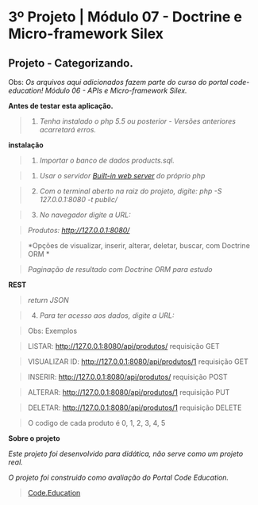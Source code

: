 3º Projeto | Módulo 07 - Doctrine e Micro-framework Silex
=====================================================

Projeto - Categorizando.
------------------------------------------------

Obs: *Os arquivos aqui adicionados fazem parte do curso do portal code-education! Módulo 06 - APIs e Micro-framework Silex.*

**Antes de testar esta aplicação.**

>1. *Tenha instalado o php 5.5 ou posterior - Versões anteriores acarretará erros.*

**instalação**

>1. *Importar o banco de dados products.sql.*

>1. *Usar o servidor <a href="http://php.net/manual/pt_BR/features.commandline.webserver.php" title="Built-in web server PHP" target="_blank">Built-in web server</a> do próprio php*

>2. *Com o terminal aberto na raiz do projeto, digite: php -S 127.0.0.1:8080 -t public/*

>3. *No navegador digite a URL:*

> *Produtos: <span style="">http://127.0.0.1:8080/</span>*

> *Opções de visualizar, inserir, alterar, deletar, buscar, com Doctrine ORM *

> *Paginação de resultado com Doctrine ORM para estudo*

**REST**
> *return JSON*

>4. *Para ter acesso aos dados, digite a URL:*

> Obs: Exemplos

> LISTAR: <span style="">http://127.0.0.1:8080/api/produtos/</span> requisição GET

> VISUALIZAR ID: <span style="">http://127.0.0.1:8080/api/produtos/1</span> requisição GET

> INSERIR: <span style="">http://127.0.0.1:8080/api/produtos/</span> requisição POST

> ALTERAR: <span style="">http://127.0.0.1:8080/api/produtos/1</span> requisição PUT

> DELETAR: <span style="">http://127.0.0.1:8080/api/produtos/1</span> requisição DELETE


>O codigo de cada produto é <span style="">0, 1, 2, 3, 4, 5</span>

**Sobre o projeto**

*Este projeto foi desenvolvido para didática, não serve como um projeto real.*

*O projeto foi construido como avaliação do Portal Code Education.*

><a href="http://portal.code.education/" target="_blank">Code.Education</a>